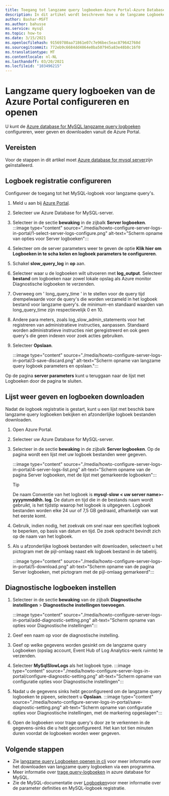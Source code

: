 ```yaml
---
title: Toegang tot langzame query logboeken-Azure Portal-Azure Database for MySQL
description: In dit artikel wordt beschreven hoe u de langzame Logboeken in Azure Database for MySQL kunt configureren en openen vanuit de Azure Portal.
author: Bashar-MSFT
ms.author: bahusse
ms.service: mysql
ms.topic: how-to
ms.date: 3/15/2021
ms.openlocfilehash: 91569780aa71861e07c7e96bec5eac879642760d
ms.sourcegitcommit: 772eb9c6684dd4864e0ba507945a83e48b8c16f0
ms.translationtype: MT
ms.contentlocale: nl-NL
ms.lasthandoff: 03/20/2021
ms.locfileid: "103496215"
---
```

# <a name="configure-and-access-slow-query-logs-from-the-azure-portal"></a>Langzame query logboeken van de Azure Portal configureren en openen

U kunt de [Azure database for MySQL langzame query logboeken](concepts-server-logs.md) configureren, weer geven en downloaden vanuit de Azure Portal.

## <a name="prerequisites"></a>Vereisten
Voor de stappen in dit artikel moet [Azure database for mysql server](quickstart-create-mysql-server-database-using-azure-portal.md)zijn geïnstalleerd.

## <a name="configure-logging"></a>Logboek registratie configureren
Configureer de toegang tot het MySQL-logboek voor langzame query's. 

1. Meld u aan bij [Azure Portal](https://portal.azure.com/).

2. Selecteer uw Azure Database for MySQL-server.

3. Selecteer in de sectie **bewaking** in de zijbalk **Server logboeken**. 
   :::image type="content" source="./media/howto-configure-server-logs-in-portal/1-select-server-logs-configure.png" alt-text="Scherm opname van opties voor Server logboeken":::

4. Selecteer om de server parameters weer te geven de optie **Klik hier om Logboeken in te scha kelen en logboek parameters te configureren**.

5. Schakel **slow_query_log** in **op** aan.

6. Selecteer waar u de logboeken wilt uitvoeren met **log_output**. Selecteer **bestand** om logboeken naar zowel lokale opslag als Azure monitor Diagnostische logboeken te verzenden.

7. Overweeg om ' long_query_time ' in te stellen voor de query tijd drempelwaarde voor de query's die worden verzameld in het logboek bestand voor langzame query's. de minimum-en standaard waarden van long_query_time zijn respectievelijk 0 en 10.

8. Andere para meters, zoals log_slow_admin_statements voor het registreren van administratieve instructies, aanpassen. Standaard worden administratieve instructies niet geregistreerd en ook geen query's die geen indexen voor zoek acties gebruiken. 

9. Selecteer **Opslaan**. 

   :::image type="content" source="./media/howto-configure-server-logs-in-portal/3-save-discard.png" alt-text="Scherm opname van langzame query logboek parameters en opslaan.":::

Op de pagina **server parameters** kunt u teruggaan naar de lijst met Logboeken door de pagina te sluiten.

## <a name="view-list-and-download-logs"></a>Lijst weer geven en logboeken downloaden
Nadat de logboek registratie is gestart, kunt u een lijst met beschik bare langzame query logboeken bekijken en afzonderlijke logboek bestanden downloaden.

1. Open Azure Portal.

2. Selecteer uw Azure Database for MySQL-server.

3. Selecteer in de sectie **bewaking** in de zijbalk **Server logboeken**. Op de pagina wordt een lijst met uw logboek bestanden weer gegeven.

   :::image type="content" source="./media/howto-configure-server-logs-in-portal/4-server-logs-list.png" alt-text="Scherm opname van de pagina Server logboeken, met de lijst met gemarkeerde logboeken":::

   > [!TIP]
   > De naam Conventie van het logboek is **mysql-slow < uw server name>-yyyymmddhh. log**. De datum en tijd die in de bestands naam wordt gebruikt, is het tijdstip waarop het logboek is uitgegeven. Logboek bestanden worden elke 24 uur of 7,5 GB gedraaid, afhankelijk van wat het eerste komt. 

4. Gebruik, indien nodig, het zoekvak om snel naar een specifiek logboek te beperken, op basis van datum en tijd. De zoek opdracht bevindt zich op de naam van het logboek.

5. Als u afzonderlijke logboek bestanden wilt downloaden, selecteert u het pictogram met de pijl-omlaag naast elk logboek bestand in de tabelrij.

   :::image type="content" source="./media/howto-configure-server-logs-in-portal/5-download.png" alt-text="Scherm opname van de pagina Server logboeken, met pictogram met de pijl-omlaag gemarkeerd":::

## <a name="set-up-diagnostic-logs"></a>Diagnostische logboeken instellen

1. Selecteer in de sectie **bewaking** van de zijbalk **Diagnostische instellingen**  >  **Diagnostische instellingen toevoegen**.

   :::image type="content" source="./media/howto-configure-server-logs-in-portal/add-diagnostic-setting.png" alt-text="Scherm opname van opties voor Diagnostische instellingen":::

2. Geef een naam op voor de diagnostische instelling.

3. Geef op welke gegevens worden gesinkt om de langzame query Logboeken (opslag account, Event Hub of Log Analytics-werk ruimte) te verzenden.

4. Selecteer **MySqlSlowLogs** als het logboek type.
:::image type="content" source="./media/howto-configure-server-logs-in-portal/configure-diagnostic-setting.png" alt-text="Scherm opname van configuratie opties voor Diagnostische instellingen":::

5. Nadat u de gegevens sinks hebt geconfigureerd om de langzame query logboeken te pipeen, selecteert u **Opslaan**.
:::image type="content" source="./media/howto-configure-server-logs-in-portal/save-diagnostic-setting.png" alt-text="Scherm opname van configuratie opties voor Diagnostische instellingen, met de markering opgeslagen":::

6. Open de logboeken voor trage query's door ze te verkennen in de gegevens-sinks die u hebt geconfigureerd. Het kan tot tien minuten duren voordat de logboeken worden weer gegeven.

## <a name="next-steps"></a>Volgende stappen
- Zie [langzame query Logboeken openen in cli](howto-configure-server-logs-in-cli.md) voor meer informatie over het downloaden van langzame query logboeken via een programma.
- Meer informatie over [trage query-logboeken](concepts-server-logs.md) in azure database for MySQL.
- Zie de MySQL-documentatie over [Logboeken](https://dev.mysql.com/doc/refman/5.7/en/slow-query-log.html)voor meer informatie over de parameter definities en MySQL-logboek registratie.